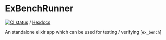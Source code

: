 # ExBenchRunner

[![CI status](https://travis-ci.org/bryanhuntesl/ex_bench_runner.svg?branch=master)](https://travis-ci.org/bryanhuntesl/ex_bench_runner) / [Hexdocs](https://hexdocs.pm/ex_bench_runner/)

An standalone elixir app which can be used for testing / verifying [`ex_bench`]


